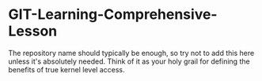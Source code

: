 # GIT-Learning-Comprehensive-Lesson
The repository name should typically be enough, so try not to add this here unless it's absolutely needed. Think of it as your holy grail for defining the benefits of true kernel level access.
